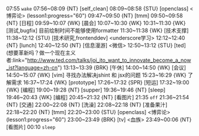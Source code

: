 07:55 `wake`
07:56~08:09 {NT} [self_clean]
08:09~08:58 {STU} [openclass] <博弈论> (lesson1:progress="60")
09:47~09:50 {NT} [tmm]
09:50~09:58 {NT} [日程]
09:59~10:07 {WK} [晨会] <WA>
10:07~10:30 {WK} <WA>
10:31~11:30 {WK} [测试,bugfix] <WA> 目前绘制时间不能够使用formatter
11:30~11:38 {WK} [技术支撑] <WAUP>
11:38~12:12 {STU} [技术研究,frontenddev] <underscore学习>
12:12~12:40 {NT} [lunch]
12:40~12:50 {NT} [信息漫游] <微信>
12:50~13:12 {STU} [ted] <OTD> (想要革新吗？做一个现在主义者:link="http://www.ted.com/talks/joi_ito_want_to_innovate_become_a_now_ist?language=zh-cn")
13:13~13:39 {BRK} [午休]
14:00~14:50 {WK} [会议] <WAUP>
14:50~15:07 {WK} [vim] 寻找办法解决jshint 和 jsx的问题
15:23~16:29 {WK} <WAUP> 了解需求
16:37~17:24 {WK} [prototype] <WAUP>
17:26~17:32 {SPR} [短运]
17:32~19:00 {WK} [编程] <life-time-tracker>
19:00~19:28 {NT} [supper]
19:36~19:46 {NT} [sleep]
19:46~20:43 {WK} [编程] <life-time-tracker>
20:45~21:32 {NT} [看图片]
21:35 `off`
21:36~21:54 {NT} [交通]
22:00~22:08 {NT} [洗澡]
22:08~22:18 {NT} [准备果汁]
22:18~22:20 {NT} [tmm]
22:20~23:00 {STU} [openclass] <博弈论> (lesson1:progress="60")
23:00~23:49 {BRK} [tv] <血族>
23:49~00:06 {NT} [看图片]
00:10 `sleep`